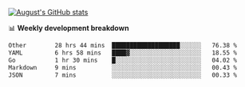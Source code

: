 
[![August's GitHub stats](https://github-readme-stats.vercel.app/api?username=zou-weidong&show_icons=true&theme=radical)](https://github.com/zou-weidong)


📊 **Weekly development breakdown**
<!--START_SECTION:waka-->

```txt
Other        28 hrs 44 mins  ███████████████████░░░░░░   76.38 %
YAML         6 hrs 58 mins   ████▓░░░░░░░░░░░░░░░░░░░░   18.55 %
Go           1 hr 30 mins    █░░░░░░░░░░░░░░░░░░░░░░░░   04.02 %
Markdown     9 mins          ░░░░░░░░░░░░░░░░░░░░░░░░░   00.43 %
JSON         7 mins          ░░░░░░░░░░░░░░░░░░░░░░░░░   00.33 %
```

<!--END_SECTION:waka-->
